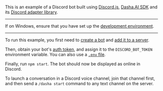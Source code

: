 This is an example of a Discord bot built using [Discord.js], [Dasha.AI SDK] and its [Discord adapter library].

[discord.js]: https://npmjs.com/package/discord.js
[dasha.ai sdk]: https://npmjs.com/package/@dasha.ai/sdk
[discord adapter library]: https://npmjs.com/package/@dasha.ai/discord

---

If on Windows, ensure that you have set up the [development environment].

[development environment]: https://github.com/Microsoft/nodejs-guidelines/blob/master/windows-environment.md#environment-setup-and-configuration

---
To run this example, you first need to [create a bot] and [add it to a server].

[create a bot]: https://discordjs.guide/preparations/setting-up-a-bot-application.html
[add it to a server]: https://discordjs.guide/preparations/adding-your-bot-to-servers.html

Then, obtain your bot's [auth token], and assign it to the `DISCORD_BOT_TOKEN` environment variable. You can also use a [`.env` file].

[auth token]: https://discordjs.guide/preparations/setting-up-a-bot-application.html#your-token
[`.env` file]: https://www.npmjs.com/package/dotenv#usage

Finally, run `npm start`. The bot should now be displayed as online in Discord.

To launch a conversation in a Discord voice channel, join that channel first, and then send a `/dasha start` command to any text channel on the server.
